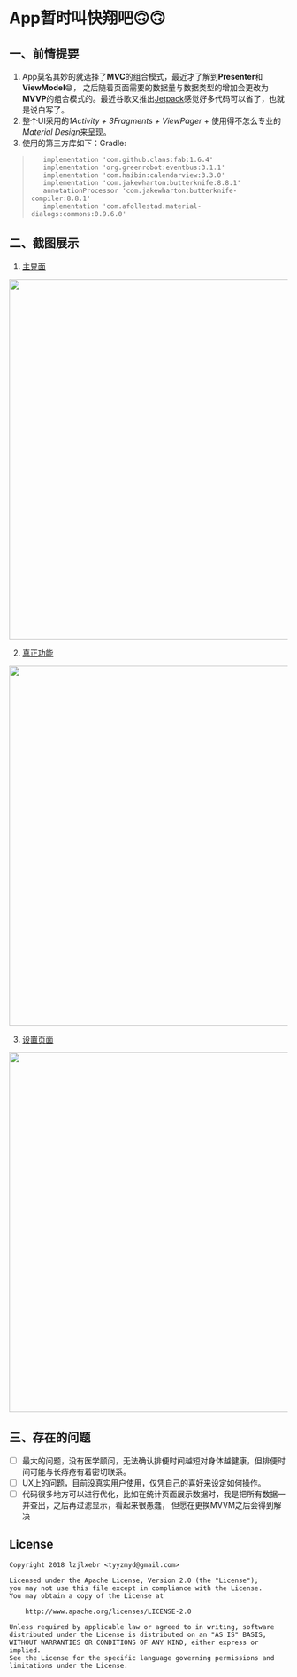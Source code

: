 # App暂时叫快翔吧🙃🙃
## 一、前情提要
1. App莫名其妙的就选择了**MVC**的组合模式，最近才了解到**Presenter**和**ViewModel**😅，
之后随着页面需要的数据量与数据类型的增加会更改为**MVVP**的组合模式的。最近谷歌又推出[Jetpack](https://developer.android.com/jetpack/)感觉好多代码可以省了，也就是说白写了。
2. 整个UI采用的*1Activity + 3Fragments + ViewPager* + 使用得不怎么专业的*Material Design*来呈现。
3. 使用的第三方库如下：Gradle:
>```
>    implementation 'com.github.clans:fab:1.6.4'
>    implementation 'org.greenrobot:eventbus:3.1.1'
>    implementation 'com.haibin:calendarview:3.3.0'
>    implementation 'com.jakewharton:butterknife:8.8.1'
>    annotationProcessor 'com.jakewharton:butterknife-compiler:8.8.1'
>    implementation 'com.afollestad.material-dialogs:commons:0.9.6.0'
>```
## 二、截图展示
1. [主界面](https://github.com/lzjlxebr/hurrypush-data/blob/master/image/main_ui.gif)
<img src="https://github.com/lzjlxebr/hurrypush-data/blob/master/image/main_ui.gif" height="650"/>

2. [真正功能](https://github.com/lzjlxebr/hurrypush-data/blob/master/image/real_work.gif)
<img src="https://github.com/lzjlxebr/hurrypush-data/blob/master/image/real_work.gif" height="650"/>

3. [设置页面](https://github.com/lzjlxebr/hurrypush-data/blob/master/image/settings.gif)
<img src="https://github.com/lzjlxebr/hurrypush-data/blob/master/image/settings.gif" height="650"/>

## 三、存在的问题
- [ ] 最大的问题，没有医学顾问，无法确认排便时间越短对身体越健康，但排便时间可能与长痔疮有着密切联系。
- [ ] UX上的问题，目前没真实用户使用，仅凭自己的喜好来设定如何操作。
- [ ] 代码很多地方可以进行优化，比如在统计页面展示数据时，我是把所有数据一并查出，之后再过滤显示，看起来很愚蠢，
但愿在更换MVVM之后会得到解决

License
-------
    Copyright 2018 lzjlxebr <tyyzmyd@gmail.com>
     
    Licensed under the Apache License, Version 2.0 (the "License");
    you may not use this file except in compliance with the License.
    You may obtain a copy of the License at
     
        http://www.apache.org/licenses/LICENSE-2.0
     
    Unless required by applicable law or agreed to in writing, software
    distributed under the License is distributed on an "AS IS" BASIS,
    WITHOUT WARRANTIES OR CONDITIONS OF ANY KIND, either express or implied.
    See the License for the specific language governing permissions and
    limitations under the License.